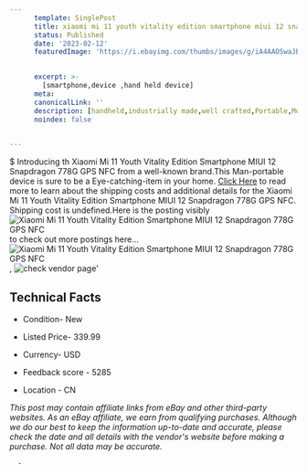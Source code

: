 ```yaml
---
      template: SinglePost
      title: xiaomi mi 11 youth vitality edition smartphone miui 12 snapdragon 778g gps nfc
      status: Published
      date: '2023-02-12'
      featuredImage: 'https://i.ebayimg.com/thumbs/images/g/iA4AAOSwaJBhv-w2/s-l225.jpg'
       

      excerpt: >-
        [smartphone,device ,hand held device]
      meta:
      canonicalLink: ''
      description: [handheld,industrially made,well crafted,Portable,Mobile,Compact,Convenient,Lightweight,Maneuverable,Man-portable,Miniature,Carriable,Hand-held,Light,Holdable,Transportable,Mobile device,Pocket-sized,On-the-go,Wireless,Cordless,Compact size,Convenient size, smartphone,device ,hand held device]
      noindex: false
      

---
```

$
      Introducing th Xiaomi Mi 11 Youth Vitality Edition Smartphone MIUI 12 Snapdragon 778G GPS NFC from a well-known brand.This Man-portable device  is sure to be a Eye-catching-item in your home. [Click Here](https://www.ebay.com/itm/185221878644?hash=item2b20159374%3Ag%3AiA4AAOSwaJBhv-w2&mkevt=1&mkcid=1&mkrid=711-53200-19255-0&campid=%253CePNCampaignId%253E&customid=%253CreferenceId%253E&toolid=10049) to read more to learn about the shipping costs and additional details for the Xiaomi Mi 11 Youth Vitality Edition Smartphone MIUI 12 Snapdragon 778G GPS NFC. Shipping cost is undefined.Here is the posting visibly ![Xiaomi Mi 11 Youth Vitality Edition Smartphone MIUI 12 Snapdragon 778G GPS NFC](https://i.ebayimg.com/thumbs/images/g/iA4AAOSwaJBhv-w2/s-l225.jpg) to check out more postings here... ![Xiaomi Mi 11 Youth Vitality Edition Smartphone MIUI 12 Snapdragon 778G GPS NFC](https://i.ebayimg.com/images/g/iA4AAOSwaJBhv-w2/s-l960.jpg), ![check vendor page](https://origin-galleryplus.ebayimg.com/ws/web/185221878644_2_0_1/225x225.jpg,https://origin-galleryplus.ebayimg.com/ws/web/185221878644_3_0_1/225x225.jpg,https://origin-galleryplus.ebayimg.com/ws/web/185221878644_4_0_1/225x225.jpg,https://origin-galleryplus.ebayimg.com/ws/web/185221878644_5_0_1/225x225.jpg,https://origin-galleryplus.ebayimg.com/ws/web/185221878644_6_0_1/225x225.jpg,https://origin-galleryplus.ebayimg.com/ws/web/185221878644_7_0_1/225x225.jpg)'

      

 ## Technical Facts 



     
      

 - Condition- New 


      

 - Listed Price- 339.99 


      

 - Currency- USD 


      

 - Feedback score - 5285 


      

 - Location - CN 


      
      

 *_This post may contain affiliate links from eBay and other third-party websites. As an eBay affiliate, we earn from qualifying purchases. Although we do our best to keep the information up-to-date and accurate, please check the date and all details with the vendor's website before making a purchase. Not all data may be accurate._*




      -
